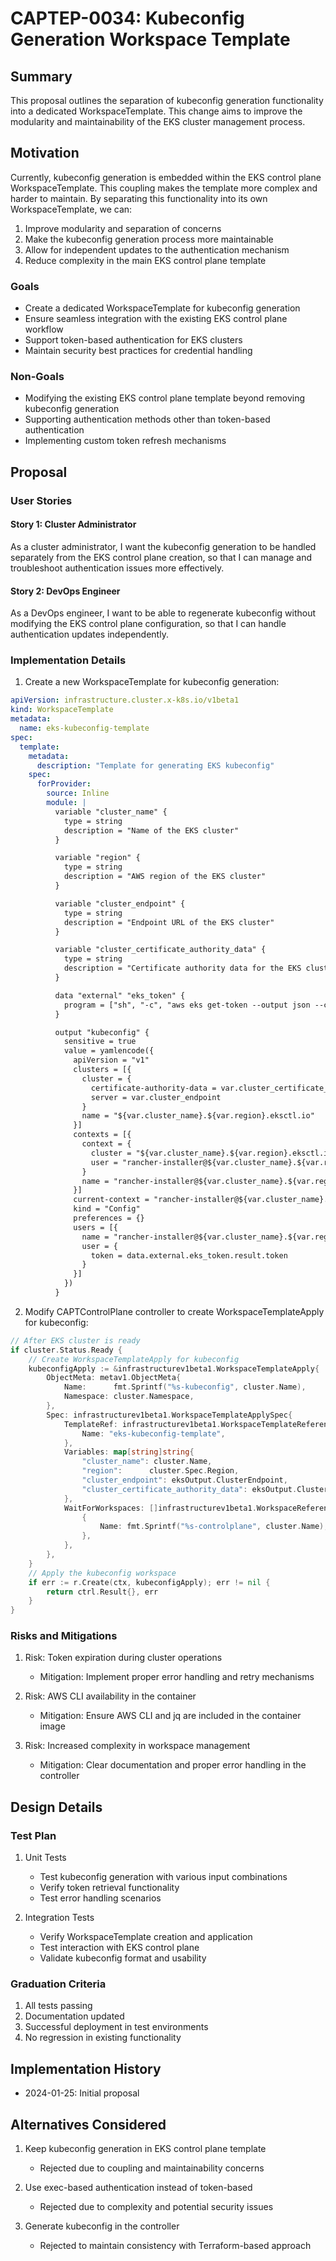 # CAPTEP-0034: Kubeconfig Generation Workspace Template

## Summary

This proposal outlines the separation of kubeconfig generation functionality into a dedicated WorkspaceTemplate. This change aims to improve the modularity and maintainability of the EKS cluster management process.

## Motivation

Currently, kubeconfig generation is embedded within the EKS control plane WorkspaceTemplate. This coupling makes the template more complex and harder to maintain. By separating this functionality into its own WorkspaceTemplate, we can:

1. Improve modularity and separation of concerns
2. Make the kubeconfig generation process more maintainable
3. Allow for independent updates to the authentication mechanism
4. Reduce complexity in the main EKS control plane template

### Goals

- Create a dedicated WorkspaceTemplate for kubeconfig generation
- Ensure seamless integration with the existing EKS control plane workflow
- Support token-based authentication for EKS clusters
- Maintain security best practices for credential handling

### Non-Goals

- Modifying the existing EKS control plane template beyond removing kubeconfig generation
- Supporting authentication methods other than token-based authentication
- Implementing custom token refresh mechanisms

## Proposal

### User Stories

#### Story 1: Cluster Administrator

As a cluster administrator, I want the kubeconfig generation to be handled separately from the EKS control plane creation, so that I can manage and troubleshoot authentication issues more effectively.

#### Story 2: DevOps Engineer

As a DevOps engineer, I want to be able to regenerate kubeconfig without modifying the EKS control plane configuration, so that I can handle authentication updates independently.

### Implementation Details

1. Create a new WorkspaceTemplate for kubeconfig generation:

```yaml
apiVersion: infrastructure.cluster.x-k8s.io/v1beta1
kind: WorkspaceTemplate
metadata:
  name: eks-kubeconfig-template
spec:
  template:
    metadata:
      description: "Template for generating EKS kubeconfig"
    spec:
      forProvider:
        source: Inline
        module: |
          variable "cluster_name" {
            type = string
            description = "Name of the EKS cluster"
          }

          variable "region" {
            type = string
            description = "AWS region of the EKS cluster"
          }

          variable "cluster_endpoint" {
            type = string
            description = "Endpoint URL of the EKS cluster"
          }

          variable "cluster_certificate_authority_data" {
            type = string
            description = "Certificate authority data for the EKS cluster"
          }

          data "external" "eks_token" {
            program = ["sh", "-c", "aws eks get-token --output json --cluster-name ${var.cluster_name} --region ${var.region} | jq -r '{token: .status.token}'"]
          }

          output "kubeconfig" {
            sensitive = true
            value = yamlencode({
              apiVersion = "v1"
              clusters = [{
                cluster = {
                  certificate-authority-data = var.cluster_certificate_authority_data
                  server = var.cluster_endpoint
                }
                name = "${var.cluster_name}.${var.region}.eksctl.io"
              }]
              contexts = [{
                context = {
                  cluster = "${var.cluster_name}.${var.region}.eksctl.io"
                  user = "rancher-installer@${var.cluster_name}.${var.region}.eksctl.io"
                }
                name = "rancher-installer@${var.cluster_name}.${var.region}.eksctl.io"
              }]
              current-context = "rancher-installer@${var.cluster_name}.${var.region}.eksctl.io"
              kind = "Config"
              preferences = {}
              users = [{
                name = "rancher-installer@${var.cluster_name}.${var.region}.eksctl.io"
                user = {
                  token = data.external.eks_token.result.token
                }
              }]
            })
          }
```

2. Modify CAPTControlPlane controller to create WorkspaceTemplateApply for kubeconfig:

```go
// After EKS cluster is ready
if cluster.Status.Ready {
    // Create WorkspaceTemplateApply for kubeconfig
    kubeconfigApply := &infrastructurev1beta1.WorkspaceTemplateApply{
        ObjectMeta: metav1.ObjectMeta{
            Name:      fmt.Sprintf("%s-kubeconfig", cluster.Name),
            Namespace: cluster.Namespace,
        },
        Spec: infrastructurev1beta1.WorkspaceTemplateApplySpec{
            TemplateRef: infrastructurev1beta1.WorkspaceTemplateReference{
                Name: "eks-kubeconfig-template",
            },
            Variables: map[string]string{
                "cluster_name": cluster.Name,
                "region":      cluster.Spec.Region,
                "cluster_endpoint": eksOutput.ClusterEndpoint,
                "cluster_certificate_authority_data": eksOutput.ClusterCertificateAuthorityData,
            },
            WaitForWorkspaces: []infrastructurev1beta1.WorkspaceReference{
                {
                    Name: fmt.Sprintf("%s-controlplane", cluster.Name),
                },
            },
        },
    }
    // Apply the kubeconfig workspace
    if err := r.Create(ctx, kubeconfigApply); err != nil {
        return ctrl.Result{}, err
    }
}
```

### Risks and Mitigations

1. Risk: Token expiration during cluster operations
   - Mitigation: Implement proper error handling and retry mechanisms

2. Risk: AWS CLI availability in the container
   - Mitigation: Ensure AWS CLI and jq are included in the container image

3. Risk: Increased complexity in workspace management
   - Mitigation: Clear documentation and proper error handling in the controller

## Design Details

### Test Plan

1. Unit Tests
   - Test kubeconfig generation with various input combinations
   - Verify token retrieval functionality
   - Test error handling scenarios

2. Integration Tests
   - Verify WorkspaceTemplate creation and application
   - Test interaction with EKS control plane
   - Validate kubeconfig format and usability

### Graduation Criteria

1. All tests passing
2. Documentation updated
3. Successful deployment in test environments
4. No regression in existing functionality

## Implementation History

- 2024-01-25: Initial proposal

## Alternatives Considered

1. Keep kubeconfig generation in EKS control plane template
   - Rejected due to coupling and maintainability concerns

2. Use exec-based authentication instead of token-based
   - Rejected due to complexity and potential security issues

3. Generate kubeconfig in the controller
   - Rejected to maintain consistency with Terraform-based approach
